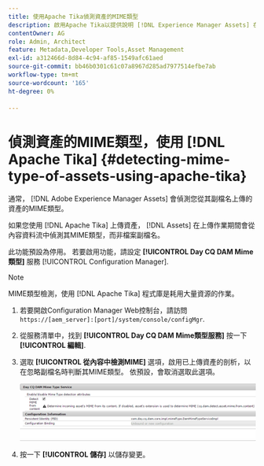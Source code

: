 ```yaml
---
title: 使用Apache Tika偵測資產的MIME類型
description: 啟用Apache Tika以提供說明 [!DNL Experience Manager Assets] 在上傳作業期間（而非檔案副檔名）從內容資料流偵測MIME類型的資產。
contentOwner: AG
role: Admin, Architect
feature: Metadata,Developer Tools,Asset Management
exl-id: a312466d-8d84-4c94-af85-1549afc61aed
source-git-commit: bb46b0301c61c07a8967d285ad7977514efbe7ab
workflow-type: tm+mt
source-wordcount: '165'
ht-degree: 0%

---
```


# 偵測資產的MIME類型，使用 [!DNL Apache Tika] {#detecting-mime-type-of-assets-using-apache-tika}

通常， [!DNL Adobe Experience Manager Assets] 會偵測您從其副檔名上傳的資產的MIME類型。

如果您使用 [!DNL Apache Tika] 上傳資產， [!DNL Assets] 在上傳作業期間會從內容資料流中偵測其MIME類型，而非檔案副檔名。

此功能預設為停用。 若要啟用功能，請設定 **[!UICONTROL Day CQ DAM Mime類型]** 服務 [!UICONTROL Configuration Manager].

>[!NOTE]
>
>MIME類型檢測，使用 [!DNL Apache Tika] 程式庫是耗用大量資源的作業。

1. 若要開啟Configuration Manager Web控制台，請訪問 `https://[aem_server]:[port]/system/console/configMgr`.

1. 從服務清單中，找到 **[!UICONTROL Day CQ DAM Mime類型服務]** 按一下 **[!UICONTROL 編輯]**.

1. 選取 **[!UICONTROL 從內容中檢測MIME]** 選項，啟用已上傳資產的剖析，以在忽略副檔名時判斷其MIME類型。 依預設，會取消選取此選項。

   ![chlimage_1-333](assets/chlimage_1-333.png)

1. 按一下 **[!UICONTROL 儲存]** 以儲存變更。
